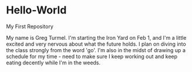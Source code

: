 # Hello-World
My First Repository

My name is Greg Turmel. I'm starting the Iron Yard on Feb 1, and I'm a little excited and very nervous about what the future holds. I plan on diving into the class strongly from the word 'go'. I'm also in the midst of drawing up a schedule for my time - need to make sure I keep working out and keep eating decently while I'm in the weeds.
